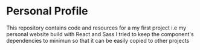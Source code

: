 # Personal Profile
This repository contains code and resources for a my first project i.e my personal website build with React and Sass
I tried to keep the component's dependencies to minimun so that it can be easily copied to other projects